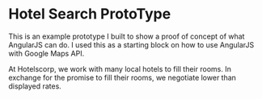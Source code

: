 # Hotel Search ProtoType

This is an example prototype I built to show a proof of concept of what AngularJS can do. I used this as a starting block on how to use AngularJS with Google Maps API.

At Hotelscorp, we work with many local hotels to fill their rooms. In exchange for the promise to fill their rooms, we negotiate lower than displayed rates.
